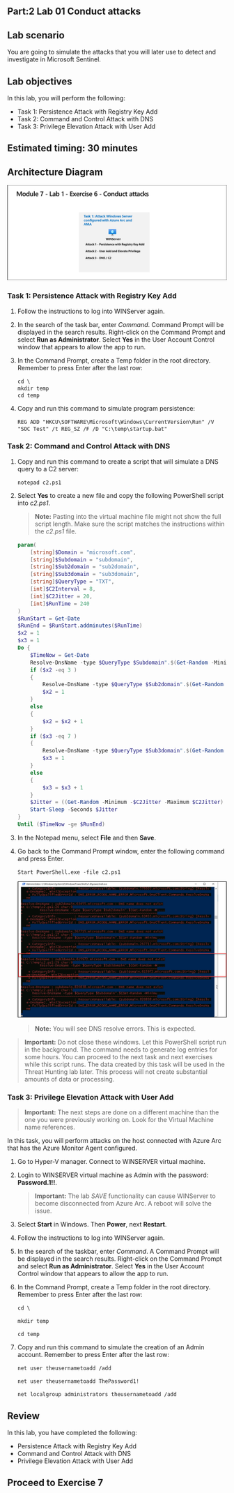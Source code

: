## Part:2 Lab 01 Conduct attacks

## Lab scenario

You are going to simulate the attacks that you will later use to detect and investigate in Microsoft Sentinel.

## Lab objectives
 In this lab, you will perform the following:
- Task 1: Persistence Attack with Registry Key Add 
- Task 2: Command and Control Attack with DNS
- Task 3: Privilege Elevation Attack with User Add

## Estimated timing: 30 minutes

## Architecture Diagram

  ![Lab overview.](../media/labscenario.png)

### Task 1: Persistence Attack with Registry Key Add 

1. Follow the instructions to log into WINServer again.

1. In the search of the task bar, enter *Command*. Command Prompt will be displayed in the search results. Right-click on the Command Prompt and select **Run as Administrator**. Select **Yes** in the User Account Control window that appears to allow the app to run.

1. In the Command Prompt, create a Temp folder in the root directory. Remember to press Enter after the last row:

    ```CommandPrompt
    cd \
    mkdir temp
    cd temp
    ```

1. Copy and run this command to simulate program persistence:

    ```CommandPrompt
    REG ADD "HKCU\SOFTWARE\Microsoft\Windows\CurrentVersion\Run" /V "SOC Test" /t REG_SZ /F /D "C:\temp\startup.bat"
    ```

### Task 2: Command and Control Attack with DNS

1. Copy and run this command to create a script that will simulate a DNS query to a C2 server:

    ```CommandPrompt
    notepad c2.ps1
    ```

1. Select **Yes** to create a new file and copy the following PowerShell script into *c2.ps1*.

    >**Note:** Pasting into the virtual machine file might not show the full script length. Make sure the script matches the instructions within the *c2.ps1* file.

    ```PowerShell
    param(
        [string]$Domain = "microsoft.com",
        [string]$Subdomain = "subdomain",
        [string]$Sub2domain = "sub2domain",
        [string]$Sub3domain = "sub3domain",
        [string]$QueryType = "TXT",
        [int]$C2Interval = 8,
        [int]$C2Jitter = 20,
        [int]$RunTime = 240
    )
    $RunStart = Get-Date
    $RunEnd = $RunStart.addminutes($RunTime)
    $x2 = 1
    $x3 = 1 
    Do {
        $TimeNow = Get-Date
        Resolve-DnsName -type $QueryType $Subdomain".$(Get-Random -Minimum 1 -Maximum 999999)."$Domain -QuickTimeout
        if ($x2 -eq 3 )
        {
            Resolve-DnsName -type $QueryType $Sub2domain".$(Get-Random -Minimum 1 -Maximum 999999)."$Domain -QuickTimeout
            $x2 = 1
        }
        else
        {
            $x2 = $x2 + 1
        }    
        if ($x3 -eq 7 )
        {
            Resolve-DnsName -type $QueryType $Sub3domain".$(Get-Random -Minimum 1 -Maximum 999999)."$Domain -QuickTimeout
            $x3 = 1
        }
        else
        {
            $x3 = $x3 + 1
        }
        $Jitter = ((Get-Random -Minimum -$C2Jitter -Maximum $C2Jitter) / 100 + 1) +$C2Interval
        Start-Sleep -Seconds $Jitter
    }
    Until ($TimeNow -ge $RunEnd)
    ```

1. In the Notepad menu, select **File** and then **Save**. 

1. Go back to the Command Prompt window, enter the following command and press Enter.

    ```CommandPrompt
    Start PowerShell.exe -file c2.ps1
    ```
    
      ![Lab overview.](../media/cmd.png)
   
    >**Note:** You will see DNS resolve errors. This is expected.

>**Important:** Do not close these windows. Let this PowerShell script run in the background. The command needs to generate log entries for some hours. You can proceed to the next task and next exercises while this script runs. The data created by this task will be used in the Threat Hunting lab later. This process will not create substantial amounts of data or processing.

### Task 3: Privilege Elevation Attack with User Add

>**Important:** The next steps are done on a different machine than the one you were previously working on. Look for the Virtual Machine name references.

In this task, you will perform attacks on the host connected with Azure Arc that has the Azure Monitor Agent configured.

1. Go to Hyper-V manager. Connect to WINSERVER virtual machine.

1. Login to WINSERVER virtual machine as Admin with the password: **Password.1!!**.  

    >**Important:** The lab *SAVE* functionality can cause WINServer to become disconnected from Azure Arc. A reboot will solve the issue. 

1. Select **Start** in Windows. Then **Power**, next **Restart**.

1. Follow the instructions to log into WINServer again.

1. In the search of the taskbar, enter *Command*. A Command Prompt will be displayed in the search results. Right-click on the Command Prompt and select **Run as Administrator**. Select **Yes** in the User Account Control window that appears to allow the app to run.

1. In the Command Prompt, create a Temp folder in the root directory. Remember to press Enter after the last row:

    ```CommandPrompt
    cd \
    ```
    ```CommandPrompt
    mkdir temp
    ```
    ```CommandPrompt
    cd temp
    ```

1. Copy and run this command to simulate the creation of an Admin account. Remember to press Enter after the last row:

    ```CommandPrompt
    net user theusernametoadd /add
    ```
    ```CommandPrompt
    net user theusernametoadd ThePassword1!
    ```
    ```CommandPrompt
    net localgroup administrators theusernametoadd /add
    ```

## Review
In this lab, you have completed the following:
- Persistence Attack with Registry Key Add 
- Command and Control Attack with DNS
- Privilege Elevation Attack with User Add

## Proceed to Exercise 7

